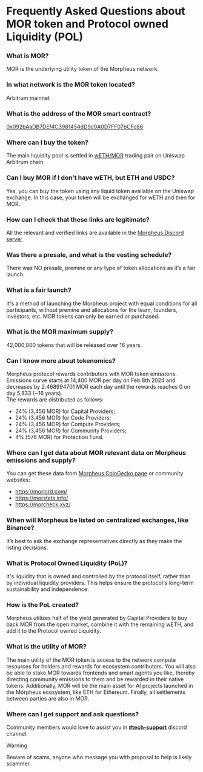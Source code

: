 # Frequently Asked Questions about MOR token and Protocol owned Liquidity (POL)

### What is MOR?  
MOR is the underlying utility token of the Morpheus network.

### In what network is the MOR token located? 
Arbitrum mainnet

### What is the address of the MOR smart contract? 
[0x092bAaDB7DEf4C3981454dD9c0A0D7FF07bCFc86](https://arbiscan.io/token/0x092bAaDB7DEf4C3981454dD9c0A0D7FF07bCFc86)

### Where can I buy the token?
The main liquidity pool is settled in [wETH/MOR](https://app.uniswap.org/explore/tokens/arbitrum/0x092baadb7def4c3981454dd9c0a0d7ff07bcfc86) trading pair on Uniswap Arbitrum chain

### Can I buy MOR if I don’t have wETH, but ETH and USDC?
Yes, you can buy the token using any liquid token available on the Uniswap exchange. In this case, your token will be exchanged for wETH and then for MOR.

### How can I check that these links are legitimate?
All the relevant and verified links are available in the [Morpheus Discord server](https://discord.com/channels/1151741790408429580/1183934719155515463)

### Was there a presale, and what is the vesting schedule?  
There was NO presale, premine or any type of token allocations as it’s a fair launch.

### What is a fair launch?  
It's a method of launching the Morpheus project with equal conditions for all participants, without premine and allocations for the team, founders, investors, etc. MOR tokens can only be earned or purchased.

### What is the MOR maximum supply?  
42,000,000 tokens that will be released over 16 years.

### Can I know more about tokenomics?  
Morpheus protocol rewards contributors with MOR token emissions. Emissions curve starts at 14,400 MOR per day on Feb 8th 2024 and decreases by 2.468994701 MOR each day until the rewards reaches 0 on day 5,833 (~16 years).  
The rewards are distributed as follows:
- 24% (3,456 MOR) for Capital Providers;
- 24% (3,456 MOR) for Code Providers;
- 24% (3,456 MOR) for Compute Providers;
- 24% (3,456 MOR) for Community Providers;
- 4% (576 MOR) for Protection Fund.

### Where can I get data about MOR relevant data on Morpheus emissions and supply?
You can get these data from [Morpheus CoinGecko page](https://www.coingecko.com/en/coins/morpheusai) or community websites:  
- https://morlord.com/  
- https://morstats.info/  
- https://morcheck.xyz/ 

### When will Morpheus be listed on centralized exchanges, like Binance?  
It’s best to ask the exchange representatives directly as they make the listing decisions.

### What is Protocol Owned Liquidity (PoL)?  
It's liquidity that is owned and controlled by the protocol itself, rather than by individual liquidity providers. This helps ensure the protocol's long-term sustainability and independence.

### How is the PoL created?
Morpheus utilizes half of the yield generated by Capital Providers to buy back MOR from the open market, combine it with the remaining wETH, and add it to the Protocol owned Liquidity.

### What is the utility of MOR?  
The main utility of the MOR token is access to the network compute resources for holders and rewards for ecosystem contributors. You will also be able to stake MOR towards frontends and smart agents you like, thereby directing community emissions to them and be rewarded in their native tokens. Additionally, MOR will be the main asset for AI projects launched in the Morpheus ecosystem, like ETH for Ethereum. Finally, all settlements between parties are also in MOR.

### Where can I get support and ask questions?
Community members would love to assist you in [**#tech-support**](https://discord.com/channels/1151741790408429580/1183666837460897832) discord channel.

> [!WARNING]  
> Beware of scams, anyone who message you with proposal to help is likely scammer. 

